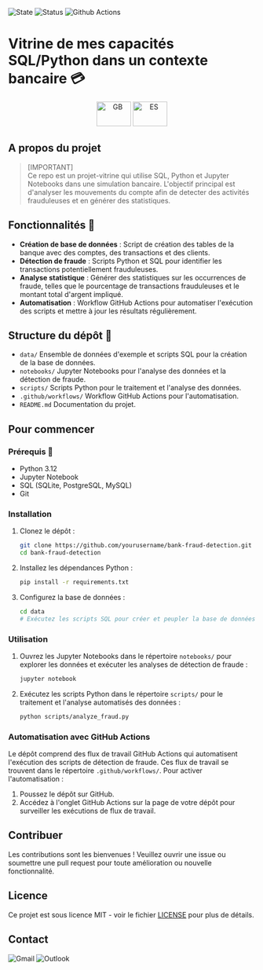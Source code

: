 ![State](https://img.shields.io/badge/State-On_Date-green)
![Status](https://img.shields.io/badge/Status-Draft-orange)
![Github Actions](https://img.shields.io/badge/Github_Actions-Unverified_%E2%9D%8C-red)

# Vitrine de mes capacités SQL/Python dans un contexte bancaire 💳
<p align='center'>
    <a href="README.md"><img src="https://upload.wikimedia.org/wikipedia/commons/thumb/8/83/Flag_of_the_United_Kingdom_%283-5%29.svg/2560px-Flag_of_the_United_Kingdom_%283-5%29.svg.png" title="GB" alt="GB" width="70" height="50"/></a> 
    <a href="README_es.md"><img src="https://upload.wikimedia.org/wikipedia/commons/thumb/9/9a/Flag_of_Spain.svg/1280px-Flag_of_Spain.svg.png" title="ES" alt="ES" width="70" height="50"/></a> 
</p>

##
## A propos du projet 
>[IMPORTANT]\
>Ce repo est un projet-vitrine qui utilise SQL, Python et Jupyter Notebooks dans une simulation bancaire. L'objectif principal est d'analyser les mouvements du compte afin de detecter des activités frauduleuses et en générer des statistiques. 

## Fonctionnalités 💎
- **Création de base de données** : Script de création des tables de la banque avec des comptes, des transactions et des clients.
- **Détection de fraude** : Scripts Python et SQL pour identifier les transactions potentiellement frauduleuses.
- **Analyse statistique** : Générer des statistiques sur les occurrences de fraude, telles que le pourcentage de transactions frauduleuses et le montant total d'argent impliqué.
- **Automatisation** : Workflow GitHub Actions pour automatiser l'exécution des scripts et mettre à jour les résultats régulièrement.

## Structure du dépôt 📁
- `data/` Ensemble de données d'exemple et scripts SQL pour la création de la base de données.
- `notebooks/` Jupyter Notebooks pour l'analyse des données et la détection de fraude.
- `scripts/` Scripts Python pour le traitement et l'analyse des données.
- `.github/workflows/` Workflow GitHub Actions pour l'automatisation.
- `README.md` Documentation du projet.

## Pour commencer

### Prérequis 🔨
- Python 3.12
- Jupyter Notebook
- SQL (SQLite, PostgreSQL, MySQL)
- Git

### Installation
1. Clonez le dépôt :
    ```bash
    git clone https://github.com/yourusername/bank-fraud-detection.git
    cd bank-fraud-detection
    ```

2. Installez les dépendances Python :
    ```bash
    pip install -r requirements.txt
    ```

3. Configurez la base de données :
    ```bash
    cd data
    # Exécutez les scripts SQL pour créer et peupler la base de données
    ```

### Utilisation

1. Ouvrez les Jupyter Notebooks dans le répertoire `notebooks/` pour explorer les données et exécuter les analyses de détection de fraude :
    ```bash
    jupyter notebook
    ```

2. Exécutez les scripts Python dans le répertoire `scripts/` pour le traitement et l'analyse automatisés des données :
    ```bash
    python scripts/analyze_fraud.py
    ```

### Automatisation avec GitHub Actions
Le dépôt comprend des flux de travail GitHub Actions qui automatisent l'exécution des scripts de détection de fraude. Ces flux de travail se trouvent dans le répertoire `.github/workflows/`. Pour activer l'automatisation :
1. Poussez le dépôt sur GitHub.
2. Accédez à l'onglet GitHub Actions sur la page de votre dépôt pour surveiller les exécutions de flux de travail.

## Contribuer
Les contributions sont les bienvenues ! Veuillez ouvrir une issue ou soumettre une pull request pour toute amélioration ou nouvelle fonctionnalité.

## Licence
Ce projet est sous licence MIT - voir le fichier [LICENSE](LICENSE) pour plus de détails.

## Contact 
![Gmail](https://img.shields.io/badge/mathieu.audibert27@gmail.com-white?style=for-the-badge&logo=gmail&logoColor=white&logoSize=auto&color=C11E1E)
![Outlook](https://img.shields.io/badge/mathieu.audibert@efrei.net-white?style=for-the-badge&logo=microsoft-outlook&logoColor=white&logoSize=auto&color=0072C6)
